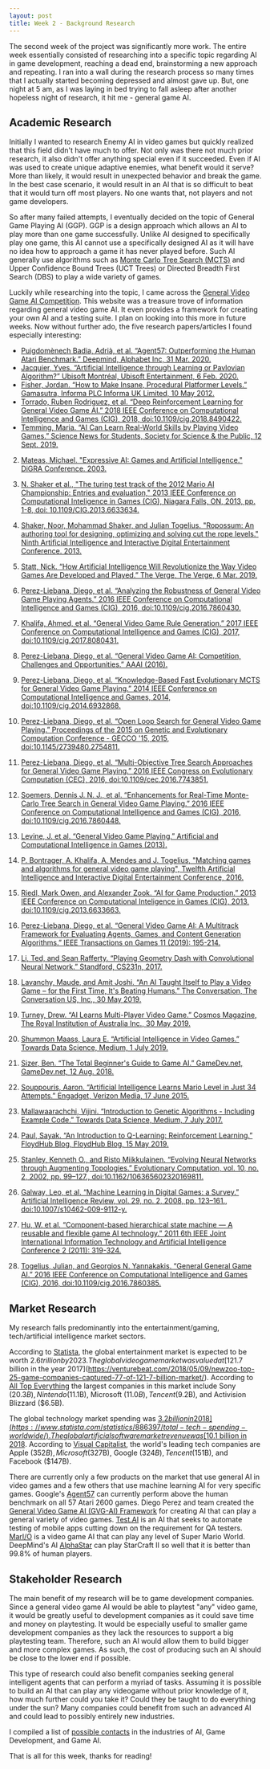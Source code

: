 ```yaml
---
layout: post
title: Week 2 - Background Research
---
```


The second week of the project was significantly more work. The entire week essentially consisted of researching into a specific topic regarding AI in game development, reaching a dead end, brainstorming a new approach and repeating. I ran into a wall during the research process so many times that I actually started becoming depressed and almost gave up. But, one night at 5 am, as I was laying in bed trying to fall asleep after another hopeless night of research, it hit me - general game AI.

## Academic Research

Initially I wanted to research Enemy AI in video games but quickly realized that this field didn't have much to offer. Not only was there not much prior research, it also didn't offer anything special even if it succeeded. Even if AI was used to create unique adaptive enemies, what benefit would it serve? More than likely, it would result in unexpected behavior and break the game. In the best case scenario, it would result in an AI that is so difficult to beat that it would turn off most players. No one wants that, not players and not game developers.

So after many failed attempts, I eventually decided on the topic of General Game Playing AI (GGP). GGP is a design approach which allows an AI to play more than one game successfully. Unlike AI designed to specifically play one game, this AI cannot use a specifically designed AI as it will have no idea how to approach a game it has never played before. Such AI generally use algorithms such as [Monte Carlo Tree Search (MCTS)](https://en.wikipedia.org/wiki/Monte_Carlo_tree_search) and Upper Confidence Bound Trees (UCT Trees) or Directed Breadth First Search (DBS) to play a wide variety of games. 

Luckily while researching into the topic, I came across the [General Video Game AI Competition](http://www.gvgai.net/). This website was a treasure trove of information regarding general video game AI. It even provides a framework for creating your own AI and a testing suite. I plan on looking into this more in future weeks. Now without further ado, the five research papers/articles I found especially interesting:
- [Puigdomènech Badia, Adrià, et al. “Agent57: Outperforming the Human Atari Benchmark.” Deepmind, Alphabet Inc, 31 Mar. 2020.](https://arxiv.org/pdf/2003.13350.pdf)
- [Jacquier, Yves. “Artificial Intelligence through Learning or Pavlovian Algorithm?” Ubisoft Montréal, Ubisoft Entertainment, 6 Feb. 2020.](https://montreal.ubisoft.com/en/artificial-intelligence-through-learning-or-pavlovian-algorithm/)
- [Fisher, Jordan. “How to Make Insane, Procedural Platformer Levels.” Gamasutra, Informa PLC Informa UK Limited, 10 May 2012.](https://www.gamasutra.com/view/feature/170049/how_to_make_insane_procedural_.php)
- [Torrado, Ruben Rodriguez, et al. “Deep Reinforcement Learning for General Video Game AI.” 2018 IEEE Conference on Computational Intelligence and Games (CIG), 2018, doi:10.1109/cig.2018.8490422.](https://arxiv.org/pdf/1806.02448.pdf)
- [Temming, Maria. “AI Can Learn Real-World Skills by Playing Video Games.” Science News for Students, Society for Science &amp; the Public, 12 Sept. 2019.](https://www.sciencenewsforstudents.org/article/ai-can-learn-real-world-skills-playing-video-games)

2. [Mateas, Michael. "Expressive AI: Games and Artificial Intelligence." DiGRA Conference. 2003.](https://users.soe.ucsc.edu/~michaelm/tenurereview/publications/mateas-digra2003.pdf)

3. [N. Shaker et al., "The turing test track of the 2012 Mario AI Championship: Entries and evaluation," 2013 IEEE Conference on Computational Inteligence in Games (CIG), Niagara Falls, ON, 2013, pp. 1-8, doi: 10.1109/CIG.2013.6633634.](http://julian.togelius.com/Shaker2013The.pdf)

4. [Shaker, Noor, Mohammad Shaker, and Julian Togelius. "Ropossum: An authoring tool for designing, optimizing and solving cut the rope levels." Ninth Artificial Intelligence and Interactive Digital Entertainment Conference. 2013.](https://d1wqtxts1xzle7.cloudfront.net/31923445/CTR-demonstration.pdf?1379679414=&response-content-disposition=inline%3B+filename%3DRopossum_An_Authoring_Tool_for_Designing.pdf&Expires=1600209846&Signature=K9o6iITBb47GpPh8LJqhbbNS6AhGbM3Aj8UqkIYXjvtgOxizRWfjYYnsWPYsixrmM~isfgd~TvI12USYdKr7IaHguPshyUobXbZE7ZfGZEfiV~KMmd42nLnGJI1nP4RooCOcCkcAUG43mJ6n7tXBR5AfLIjSYp~8yKJ7YS9KiH~3cYL3AbEJvKo8r~JT8Z2THZi1l2ujlgg6eZObinq8CFchBjBcJzevDftj6F7MGDtO7nzQADsOfWcwPoLosovqB~VVUvz2OVMnshpw-TFiOqiCJQOoX9xkTMFs~ezptpkPuO14iiBUXeNkO~Aq9-BEgilOMaFCeKvdWG1~r3rnQw__&Key-Pair-Id=APKAJLOHF5GGSLRBV4ZA)

5. [Statt, Nick. “How Artificial Intelligence Will Revolutionize the Way Video Games Are Developed and Played.” The Verge, The Verge, 6 Mar. 2019.](https://www.theverge.com/2019/3/6/18222203/video-game-ai-future-procedural-generation-deep-learning)

6. [Perez-Liebana, Diego, et al. “Analyzing the Robustness of General Video Game Playing Agents.” 2016 IEEE Conference on Computational Intelligence and Games (CIG), 2016, doi:10.1109/cig.2016.7860430.](http://www.diego-perez.net/papers/Robustness.pdf)

7. [Khalifa, Ahmed, et al. “General Video Game Rule Generation.” 2017 IEEE Conference on Computational Intelligence and Games (CIG), 2017, doi:10.1109/cig.2017.8080431.](http://www.diego-perez.net/papers/GVGRuleGeneration.pdf)

8. [Perez-Liebana, Diego, et al. “General Video Game AI: Competition, Challenges and Opportunities.” AAAI (2016).](http://www.diego-perez.net/papers/aaai2016_gvgai.pdf)

9. [Perez-Liebana, Diego, et al. “Knowledge-Based Fast Evolutionary MCTS for General Video Game Playing.” 2014 IEEE Conference on Computational Intelligence and Games, 2014, doi:10.1109/cig.2014.6932868.](http://www.diego-perez.net/papers/KBFastEvoMCTS_CIG2014.pdf)

10. [Perez-Liebana, Diego, et al. “Open Loop Search for General Video Game Playing.” Proceedings of the 2015 on Genetic and Evolutionary Computation Conference - GECCO '15, 2015, doi:10.1145/2739480.2754811.](http://www.diego-perez.net/papers/OpenLoopGVG.pdf)

11. [Perez-Liebana, Diego, et al. “Multi-Objective Tree Search Approaches for General Video Game Playing.” 2016 IEEE Congress on Evolutionary Computation (CEC), 2016, doi:10.1109/cec.2016.7743851.](http://www.diego-perez.net/papers/MOTS_GVG_CEC2016.pdf)

12. [Soemers, Dennis J. N. J., et al. “Enhancements for Real-Time Monte-Carlo Tree Search in General Video Game Playing.” 2016 IEEE Conference on Computational Intelligence and Games (CIG), 2016, doi:10.1109/cig.2016.7860448.](https://dke.maastrichtuniversity.nl/m.winands/documents/CIG2016_GVGAI.pdf)

13. [Levine, J. et al. “General Video Game Playing.” Artificial and Computational Intelligence in Games (2013).](http://people.idsia.ch/~tom/publications/dagstuhl-gvgp.pdf)

14. [P. Bontrager, A. Khalifa, A. Mendes and J. Togelius, "Matching games and algorithms for general video game playing", Twelfth Artificial Intelligence and Interactive Digital Entertainment Conference, 2016.](http://julian.togelius.com/Bontrager2016Matching.pdf)

15. [Riedl, Mark Owen, and Alexander Zook. “AI for Game Production.” 2013 IEEE Conference on Computational Inteligence in Games (CIG), 2013, doi:10.1109/cig.2013.6633663.](https://www.cc.gatech.edu/~riedl/pubs/cig13.pdf)

16. [Perez-Liebana, Diego, et al. “General Video Game AI: A Multitrack Framework for Evaluating Agents, Games, and Content Generation Algorithms.” IEEE Transactions on Games 11 (2019): 195-214.](https://arxiv.org/pdf/1802.10363.pdf)

17. [Li, Ted, and Sean Rafferty. “Playing Geometry Dash with Convolutional Neural Network.” Standford, CS231n, 2017.]( http://cs231n.stanford.edu/reports/2017/pdfs/605.pdf)

18. [Lavanchy, Maude, and Amit Joshi. “An AI Taught Itself to Play a Video Game – for the First Time, It's Beating Humans.” The Conversation, The Conversation US, Inc., 30 May 2019.](https://theconversation.com/an-ai-taught-itself-to-play-a-video-game-for-the-first-time-its-beating-humans-118028.)

20. [Turney, Drew. “AI Learns Multi-Player Video Game.” Cosmos Magazine, The Royal Institution of Australia Inc., 30 May 2019.](https://cosmosmagazine.com/technology/ai-learns-multi-player-video-game-and-smashes-it/)

21. [Shummon Maass, Laura  E. “Artificial Intelligence in Video Games.” Towards Data Science, Medium, 1 July 2019.](https://towardsdatascience.com/artificial-intelligence-in-video-games-3e2566d59c22)

22. [Sizer, Ben. “The Total Beginner's Guide to Game AI.” GameDev.net, GameDev.net, 12 Aug. 2018.](https://www.gamedev.net/tutorials/programming/artificial-intelligence/the-total-beginners-guide-to-game-ai-r4942/)

23. [Souppouris, Aaron. “Artificial Intelligence Learns Mario Level in Just 34 Attempts.” Engadget, Verizon Media, 17 June 2015.](https://www.engadget.com/2015-06-17-super-mario-world-self-learning-ai.html)

24. [Mallawaarachchi, Vijini. “Introduction to Genetic Algorithms - Including Example Code.” Towards Data Science, Medium, 7 July 2017.](https://towardsdatascience.com/introduction-to-genetic-algorithms-including-example-code-e396e98d8bf3)

25. [Paul, Sayak. “An Introduction to Q-Learning: Reinforcement Learning.” FloydHub Blog, FloydHub Blog, 15 May 2019.](https://blog.floydhub.com/an-introduction-to-q-learning-reinforcement-learning/)

26. [Stanley, Kenneth O., and Risto Miikkulainen. “Evolving Neural Networks through Augmenting Topologies.” Evolutionary Computation, vol. 10, no. 2, 2002, pp. 99–127., doi:10.1162/106365602320169811.](http://nn.cs.utexas.edu/downloads/papers/stanley.ec02.pdf)

27. [Galway, Leo, et al. “Machine Learning in Digital Games: a Survey.” Artificial Intelligence Review, vol. 29, no. 2, 2008, pp. 123–161., doi:10.1007/s10462-009-9112-y.](https://link.springer.com/article/10.1007/s10462-009-9112-y)

28. [Hu, W. et al. “Component-based hierarchical state machine — A reusable and flexible game AI technology.” 2011 6th IEEE Joint International Information Technology and Artificial Intelligence Conference 2 (2011): 319-324.](https://ieeexplore.ieee.org/document/6030340)

29. [Togelius, Julian, and Georgios N. Yannakakis. “General General Game AI.” 2016 IEEE Conference on Computational Intelligence and Games (CIG), 2016, doi:10.1109/cig.2016.7860385.](http://julian.togelius.com/Togelius2016General.pdf)

## Market Research

My research falls predominantly into the entertainment/gaming, tech/artificial intelligence market sectors. 

According to [Statista](https://www.statista.com/statistics/237749/value-of-the-global-entertainment-and-media-market/), the global entertainment market is expected to be worth $2.6 trillion by 2023. The global video game market was valued at [$121.7 billion in the year 2017](https://venturebeat.com/2018/05/09/newzoo-top-25-game-companies-captured-77-of-121-7-billion-market/). According to [All Top Everything](https://www.alltopeverything.com/top-10-biggest-video-game-companies/) the largest companies in this market include Sony ($20.3B), Nintendo ($11.1B), Microsoft ($11.0B), Tencent($9.2B), and Activision Blizzard ($6.5B).

The global technology market spending was [$3.2 billion in 2018](https://www.statista.com/statistics/886397/total-tech-spending-worldwide/). The global artificial software market revenue was [$10.1 billion in 2018](https://www.statista.com/topics/3104/artificial-intelligence-ai-worldwide/). According to [Visual Capitalist](https://www.visualcapitalist.com/the-worlds-tech-giants-ranked/), the world's leading tech companies are Apple ($352B), Microsoft ($327B), Google ($324B), Tencent ($151B), and Facebook ($147B).

There are currently only a few products on the market that use general AI in video games and a few others that use machine learning AI for very specific games. Google's [Agent57](https://deepmind.com/blog/article/Agent57-Outperforming-the-human-Atari-benchmark) can currently perform above the human benchmark on all 57 Atari 2600 games. Diego Perez and team created the [General Video Game AI (GVG-AI) Framework](https://github.com/GAIGResearch/GVGAI) for creating AI that can play a general variety of video games. [Test.AI](https://www.test.ai/about) is an AI that seeks to automate testing of mobile apps cutting down on the requirement for QA testers. [MarI/O](https://kottke.org/15/06/mario) is a video game AI that can play any level of Super Mario World. DeepMind's AI [AlphaStar](https://deepmind.com/blog/article/alphastar-mastering-real-time-strategy-game-starcraft-ii) can play StarCraft II so well that it is better than 99.8% of human players. 

## Stakeholder Research

The main benefit of my research will be to game development companies. Since a general video game AI would be able to playtest "any" video game, it would be greatly useful to development companies as it could save time and money on playtesting. It would be especially useful to smaller game development companies as they lack the resources to support a big playtesting team. Therefore, such an AI would allow them to build bigger and more complex games. As such, the cost of producing such an AI should be close to the lower end if possible.

This type of research could also benefit companies seeking general intelligent agents that can perform a myriad of tasks. Assuming it is possible to build an AI that can play any videogame without prior knowledge of it, how much further could you take it? Could they be taught to do everything under the sun? Many companies could benefit from such an advanced AI and could lead to possibly entirely new industries.

I compiled a list of [possible contacts](https://docs.google.com/document/d/1gPp_t2D-5ZGDcRFlEMjUFyd4bSO9CVJmAEeBC-P6RlU/edit?usp=sharing) in the industries of AI, Game Development, and Game AI. 

That is all for this week, thanks for reading!
